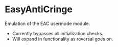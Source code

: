 # EasyAntiCringe
Emulation of the EAC usermode module.

* Currently bypasses all initialization checks.
* Will expand in functionality as reversal goes on.
